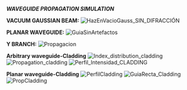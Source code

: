 **_WAVEGUIDE PROPAGATION SIMULATION_**

**VACUUM GAUSSIAN BEAM:**
![HazEnVacioGauss_SIN_DIFRACCIÓN](https://github.com/user-attachments/assets/ed7c5b52-6804-4a54-aacf-d319671c0688)

**PLANAR WAVEGUIDE:**
![GuiaSinArtefactos](https://github.com/user-attachments/assets/384402b0-ab45-4a96-895c-da772e8b6f80)

**Y BRANCH:**
![Propagacion](https://github.com/user-attachments/assets/0176f62e-2f28-4369-9305-a0db540e96ba)

**Arbitrary waveguide-Cladding**
![Index_distribution_cladding](https://github.com/user-attachments/assets/f8e5b42c-362e-45be-9e3a-a7b236039636)
![Propagation_cladding](https://github.com/user-attachments/assets/c04ae349-863b-4b34-8e24-8d0b21db4e5b)
![Perfil_Intensidad_CLADDING](https://github.com/user-attachments/assets/aff6347a-da5d-4a59-9d66-516fcadf1947)

**Planar waveguide-Cladding**
![PerfilCladding](https://github.com/user-attachments/assets/837bafb4-feb2-445b-86d5-2455fdd35321)
![GuiaRecta_Cladding](https://github.com/user-attachments/assets/96c85753-6d49-46d3-9a27-05b5bd295b32)
![PropCladding](https://github.com/user-attachments/assets/e080532a-c84e-45ab-bd0b-be1f552d2ef7)
